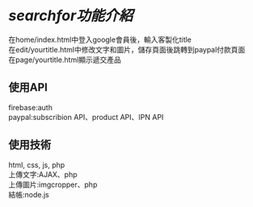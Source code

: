 # _searchfor功能介紹_

在home/index.html中登入google會員後，輸入客製化title<br>
在edit/<a>yourtitle</a>.html中修改文字和圖片，儲存頁面後跳轉到paypal付款頁面<br>
在page/<a>yourtitle</a>.html顯示遞交產品<br>

## 使用API<br>
firebase:auth<br>
paypal:subscribion API、product API、IPN API

## 使用技術<br>
html, css, js, php<br>
上傳文字:AJAX、php<br>
上傳圖片:imgcropper、php<br>
結帳:node.js
